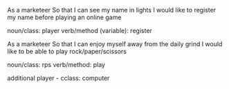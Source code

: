 As a marketeer
So that I can see my name in lights
I would like to register my name before playing an online game

noun/class: player
verb/method (variable): register


As a marketeer
So that I can enjoy myself away from the daily grind
I would like to be able to play rock/paper/scissors

noun/class: rps
verb/method: play 

additional player - cclass: computer